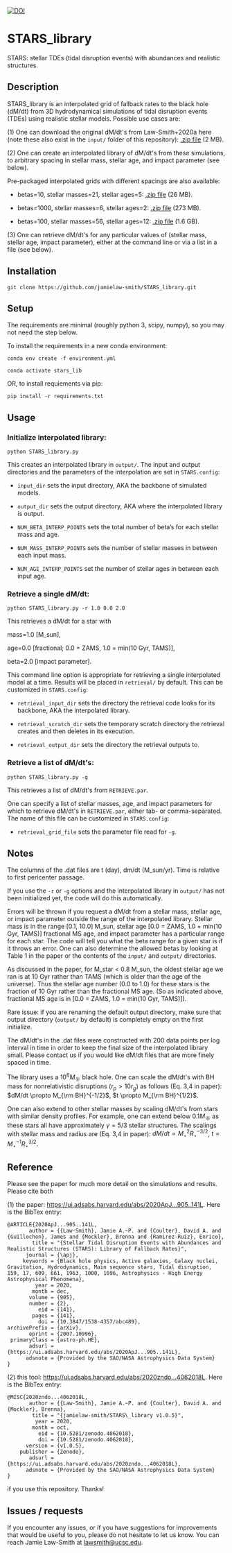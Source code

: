[![DOI](https://zenodo.org/badge/DOI/10.5281/zenodo.4062018.svg)](https://doi.org/10.5281/zenodo.4062018)

# STARS_library

STARS: stellar TDEs (tidal disruption events) with abundances and realistic structures.

## Description

STARS_library is an interpolated grid of fallback rates to the black hole (dM/dt) from 3D hydrodynamical simulations of tidal disruption events (TDEs) using realistic stellar models. Possible use cases are:

(1) One can download the original dM/dt's from Law-Smith+2020a here (note these also exist in the `input/` folder of this repository): [.zip file](https://www.dropbox.com/s/k14hfp88n5e4kk0/STARS_library_input.zip?dl=1) (2 MB).

(2) One can create an interpolated library of dM/dt's from these simulations, to arbitrary spacing in stellar mass, stellar age, and impact parameter (see below). 

Pre-packaged interpolated grids with different spacings are also available:

- betas=10, stellar masses=21, stellar ages=5: [.zip file](https://www.dropbox.com/s/xohdcp5tylazsrg/STARS_library_output_10_5_5.zip?dl=1) (26 MB).

- betas=1000, stellar masses=6, stellar ages=2: [.zip file](https://www.dropbox.com/s/wbanglobc1xu385/STARS_library_output_1000_2_2.zip?dl=1) (273 MB).

- betas=100, stellar masses=56, stellar ages=12: [.zip file](https://www.dropbox.com/s/uibocgirikcw11s/STARS_library_output_100_12_12.zip?dl=1) (1.6 GB).

(3) One can retrieve dM/dt's for any particular values of (stellar mass, stellar age, impact parameter), either at the command line or via a list in a file (see below).


## Installation

`git clone https://github.com/jamielaw-smith/STARS_library.git`

## Setup

The requirements are minimal (roughly python 3, scipy, numpy), so you may not need the step below.

To install the requirements in a new conda environment:

`conda env create -f environment.yml`

`conda activate stars_lib`

OR, to install requiements via pip:

`pip install -r requirements.txt`


## Usage

### Initialize interpolated library:

`python STARS_library.py`

This creates an interpolated library in `output/`. 
The input and output directories and the parameters of the interpolation are set in `STARS.config`:

- `input_dir` sets the input directory, AKA the backbone of simulated models.

- `output_dir` sets the output directory, AKA where the interpolated library is output.

- `NUM_BETA_INTERP_POINTS` sets the total number of beta’s for each stellar mass and age.

- `NUM_MASS_INTERP_POINTS` sets the number of stellar masses in between each input mass.

- `NUM_AGE_INTERP_POINTS` set the number of stellar ages in between each input age.

### Retrieve a single dM/dt:

`python STARS_library.py -r 1.0 0.0 2.0`

This retrieves a dM/dt for a star with 

mass=1.0 [M_sun],

age=0.0 [fractional; 0.0 = ZAMS, 1.0 = min(10 Gyr, TAMS)], 

beta=2.0 [impact parameter].

This command line option is appropriate for retrieving a single interpolated model at a time. Results will be placed in `retrieval/` by default. This can be customized in `STARS.config`:

- `retrieval_input_dir` sets the directory the retrieval code looks for its backbone, AKA the interpolated library.

- `retrieval_scratch_dir` sets the temporary scratch directory the retrieval creates and then deletes in its execution.

- `retrieval_output_dir` sets the directory the retrieval outputs to.

### Retrieve a list of dM/dt's:

`python STARS_library.py -g`

This retrieves a list of dM/dt's from `RETRIEVE.par`.

One can specify a list of stellar masses, age, and impact parameters for which to retrieve dM/dt's in `RETRIEVE.par`, either tab- or comma-separated. The name of this file can be customized in `STARS.config`:

- `retrieval_grid_file` sets the parameter file read for `-g`.

## Notes

The columns of the .dat files are t (day), dm/dt (M_sun/yr). Time is relative to first pericenter passage.

If you use the `-r` or `-g` options and the interpolated library in `output/` has not been initialized yet, the code will do this automatically.

Errors will be thrown if you request a dM/dt from a stellar mass, stellar age, or impact parameter outside the range of the interpolated library. Stellar mass is in the range [0.1, 10.0] M_sun, stellar age [0.0 = ZAMS, 1.0 = min(10 Gyr, TAMS)] fractional MS age, and impact parameter has a particular range for each star. The code will tell you what the beta range for a given star is if it throws an error. One can also determine the allowed betas by looking at Table 1 in the paper or the contents of the `input/` and `output/` directories.

As discussed in the paper, for M_star < 0.8 M_sun, the oldest stellar age we ran is at 10 Gyr rather than TAMS (which is older than the age of the universe). Thus the stellar age number (0.0 to 1.0) for these stars is the fraction of 10 Gyr rather than the fractional MS age. (So as indicated above, fractional MS age is in [0.0 = ZAMS, 1.0 = min(10 Gyr, TAMS)]).

Rare issue: if you are renaming the default output directory, make sure that output directory (`output/` by default) is completely empty on the first initialize.

The dM/dt's in the .dat files were constructed with 200 data points per log interval in time in order to keep the final size of the interpolated library small. Please contact us if you would like dM/dt files that are more finely spaced in time.

The library uses a $10^6 M_\sun$ black hole. One can scale the dM/dt's with BH mass for nonrelativistic disruptions ($r_p > 10 r_g$) as follows (Eq. 3,4 in paper): $dM/dt \propto M_{\rm BH}^{-1/2}$, $t \propto M_{\rm BH}^{1/2}$. 

One can also extend to other stellar masses by scaling dM/dt's from stars with similar density profiles. For example, one can extend below $0.1 M_\sun$ as these stars all have approximately $\gamma=5/3$ stellar structures. The scalings with stellar mass and radius are (Eq. 3,4 in paper):
$dM/dt \propto M_\star^{2} R_\star^{-3/2}$,
$t \propto M_\star^{-1} R_\star^{3/2}$.

## Reference
Please see the paper for much more detail on the simulations and results. Please cite both 

(1) the paper: https://ui.adsabs.harvard.edu/abs/2020ApJ...905..141L. Here is the BibTex entry:

```
@ARTICLE{2020ApJ...905..141L,
       author = {{Law-Smith}, Jamie A.~P. and {Coulter}, David A. and {Guillochon}, James and {Mockler}, Brenna and {Ramirez-Ruiz}, Enrico},
        title = "{Stellar Tidal Disruption Events with Abundances and Realistic Structures (STARS): Library of Fallback Rates}",
      journal = {\apj},
     keywords = {Black hole physics, Active galaxies, Galaxy nuclei, Gravitation, Hydrodynamics, Main sequence stars, Tidal disruption, 159, 17, 609, 661, 1963, 1000, 1696, Astrophysics - High Energy Astrophysical Phenomena},
         year = 2020,
        month = dec,
       volume = {905},
       number = {2},
          eid = {141},
        pages = {141},
          doi = {10.3847/1538-4357/abc489},
archivePrefix = {arXiv},
       eprint = {2007.10996},
 primaryClass = {astro-ph.HE},
       adsurl = {https://ui.adsabs.harvard.edu/abs/2020ApJ...905..141L},
      adsnote = {Provided by the SAO/NASA Astrophysics Data System}
}
```

(2) this tool: https://ui.adsabs.harvard.edu/abs/2020zndo...4062018L. Here is the BibTex entry:

```
@MISC{2020zndo...4062018L,
       author = {{Law-Smith}, Jamie A.~P. and {Coulter}, David A. and {Mockler}, Brenna},
        title = "{jamielaw-smith/STARS\_library v1.0.5}",
         year = 2020,
        month = oct,
          eid = {10.5281/zenodo.4062018},
          doi = {10.5281/zenodo.4062018},
      version = {v1.0.5},
    publisher = {Zenodo},
       adsurl = {https://ui.adsabs.harvard.edu/abs/2020zndo...4062018L},
      adsnote = {Provided by the SAO/NASA Astrophysics Data System}
}
```

if you use this repository. Thanks!

## Issues / requests
If you encounter any issues, or if you have suggestions for improvements that would be useful to you, please do not hesitate to let us know. You can reach Jamie Law-Smith at <lawsmith@ucsc.edu>. 
